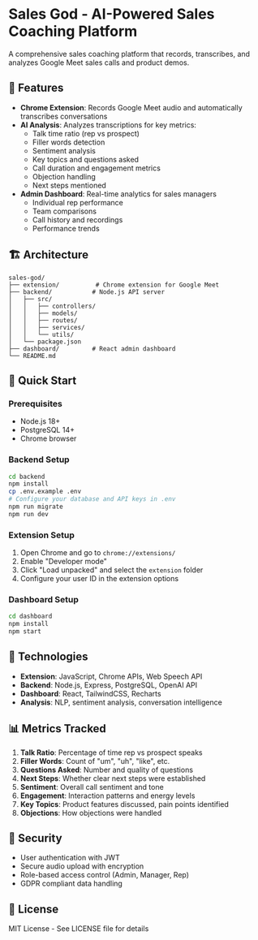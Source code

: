 # Sales God - AI-Powered Sales Coaching Platform

A comprehensive sales coaching platform that records, transcribes, and analyzes Google Meet sales calls and product demos.

## 🎯 Features

- **Chrome Extension**: Records Google Meet audio and automatically transcribes conversations
- **AI Analysis**: Analyzes transcriptions for key metrics:
  - Talk time ratio (rep vs prospect)
  - Filler words detection
  - Sentiment analysis
  - Key topics and questions asked
  - Call duration and engagement metrics
  - Objection handling
  - Next steps mentioned
- **Admin Dashboard**: Real-time analytics for sales managers
  - Individual rep performance
  - Team comparisons
  - Call history and recordings
  - Performance trends

## 🏗️ Architecture

```
sales-god/
├── extension/          # Chrome extension for Google Meet
├── backend/           # Node.js API server
│   ├── src/
│   │   ├── controllers/
│   │   ├── models/
│   │   ├── routes/
│   │   ├── services/
│   │   └── utils/
│   └── package.json
├── dashboard/         # React admin dashboard
└── README.md
```

## 🚀 Quick Start

### Prerequisites
- Node.js 18+
- PostgreSQL 14+
- Chrome browser

### Backend Setup
```bash
cd backend
npm install
cp .env.example .env
# Configure your database and API keys in .env
npm run migrate
npm run dev
```

### Extension Setup
1. Open Chrome and go to `chrome://extensions/`
2. Enable "Developer mode"
3. Click "Load unpacked" and select the `extension` folder
4. Configure your user ID in the extension options

### Dashboard Setup
```bash
cd dashboard
npm install
npm start
```

## 🔧 Technologies

- **Extension**: JavaScript, Chrome APIs, Web Speech API
- **Backend**: Node.js, Express, PostgreSQL, OpenAI API
- **Dashboard**: React, TailwindCSS, Recharts
- **Analysis**: NLP, sentiment analysis, conversation intelligence

## 📊 Metrics Tracked

1. **Talk Ratio**: Percentage of time rep vs prospect speaks
2. **Filler Words**: Count of "um", "uh", "like", etc.
3. **Questions Asked**: Number and quality of questions
4. **Next Steps**: Whether clear next steps were established
5. **Sentiment**: Overall call sentiment and tone
6. **Engagement**: Interaction patterns and energy levels
7. **Key Topics**: Product features discussed, pain points identified
8. **Objections**: How objections were handled

## 🔐 Security

- User authentication with JWT
- Secure audio upload with encryption
- Role-based access control (Admin, Manager, Rep)
- GDPR compliant data handling

## 📝 License

MIT License - See LICENSE file for details

